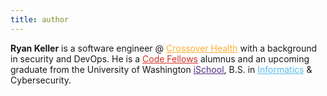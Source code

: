 ```yaml
---
title: author
---
```


**Ryan Keller** is a software engineer @ <a href='https://crossoverhealth.com/about' target='_blank' style='color:#FCB034;'>Crossover Health</a> with a background in security and DevOps. He is a <a href='https://codefellows.org' target='_blank' style='color:#d03226;'>Code Fellows</a> alumnus and an upcoming graduate from the University of Washington <a href='https://ischool.uw.edu' target='_blank' style='color:#4b2e83'>iSchool</a>, B.S. in <a href='https://ischool.uw.edu/programs/informatics/what-is-informatics' target='_blank' style='color:#55bceb'>Informatics</a> & Cybersecurity.
